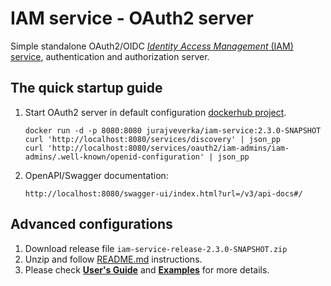 # IAM service - OAuth2 server
Simple standalone OAuth2/OIDC  [*Identity Access Management* (IAM) service](https://github.com/jveverka/iam-service/tree/v2.3.0-SNAPSHOT), authentication and authorization server.

## The quick startup guide
1. Start OAuth2 server in default configuration [dockerhub project](https://hub.docker.com/r/jurajveverka/iam-service).
   ```
   docker run -d -p 8080:8080 jurajveverka/iam-service:2.3.0-SNAPSHOT
   curl 'http://localhost:8080/services/discovery' | json_pp
   curl 'http://localhost:8080/services/oauth2/iam-admins/iam-admins/.well-known/openid-configuration' | json_pp
   ```
2. OpenAPI/Swagger documentation:
    ```
    http://localhost:8080/swagger-ui/index.html?url=/v3/api-docs#/
   ```
## Advanced configurations
1. Download release file ``iam-service-release-2.3.0-SNAPSHOT.zip``
2. Unzip and follow [README.md](https://github.com/jveverka/iam-service/blob/2.x.x/release/README-release.md) instructions.
3. Please check [__User's Guide__](https://github.com/jveverka/iam-service/tree/2.x.x/docs/IAM-user-manual) and
   [__Examples__](https://github.com/jveverka/iam-service/tree/2.x.x/iam-examples) for more details.
